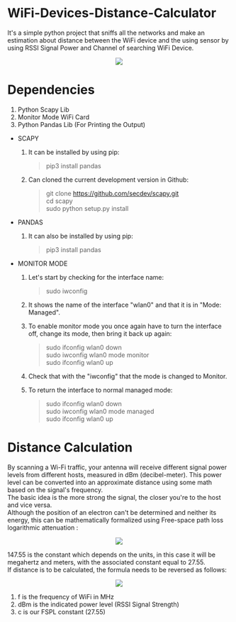 # WiFi-Devices-Distance-Calculator

It's a simple python project that sniffs all the networks and make an estimation about distance between the WiFi device and the using sensor by using RSSI Signal Power and Channel of searching WiFi Device.


<p align="center">

  <img src="https://user-images.githubusercontent.com/56837694/130444744-102d5793-356f-4f5e-87e5-fe226696a515.gif">

</p>



# Dependencies
  1) Python Scapy Lib
  2) Monitor Mode WiFi Card
  3) Python Pandas Lib (For Printing the Output)

* SCAPY

	1) It can be installed by using pip:  
		>pip3 install pandas
  
	2) Can cloned the current development version in Github:  
		>git clone https://github.com/secdev/scapy.git  
		>cd scapy  
		>sudo python setup.py install
  	
* PANDAS

	1) It can also be installed by using pip:  
		>pip3 install pandas
  
* MONITOR MODE

	1) Let's start by checking for the interface name:  
		>sudo iwconfig  
	2) It shows the name of the interface "wlan0" and that it is in "Mode: Managed".

	3) To enable monitor mode you once again have to turn the interface off, change its mode, then bring it back up again:  
		>sudo ifconfig wlan0 down  
		>sudo iwconfig wlan0 mode monitor  
		>sudo ifconfig wlan0 up  
	4) Check that with the "iwconfig" that the mode is changed to Monitor.

	5) To return the interface to normal managed mode:  
		>sudo ifconfig wlan0 down  
		>sudo iwconfig wlan0 mode managed  
		>sudo ifconfig wlan0 up  
  
# Distance Calculation
  
By scanning a Wi-Fi traffic, your antenna will receive different signal power levels from different hosts, measured in dBm (decibel-meter). This power level can be converted into an approximate distance using some math based on the signal's frequency.  
The basic idea is the more strong the signal, the closer you're to the host and vice versa.  
Although the position of an electron can't be determined and neither its energy, this can be mathematically formalized using Free-space path loss logarithmic attenuation :


<p align="center">

  <img src="https://user-images.githubusercontent.com/56837694/130437467-2463bac2-7050-4a91-b3c2-571fca651fbe.png">

</p>


147.55 is the constant which depends on the units, in this case it will be megahertz and meters, with the associated constant equal to 27.55.  
If distance is to be calculated, the formula needs to be reversed as follows: 

<p align="center">

  <img src="https://user-images.githubusercontent.com/56837694/130411977-644661da-b291-454c-91ee-a6b3aca36df2.png">

</p>


1) f is the frequency of WiFi in MHz
2) dBm is the indicated power level (RSSI Signal Strength)
3) c is our FSPL constant (27.55)
